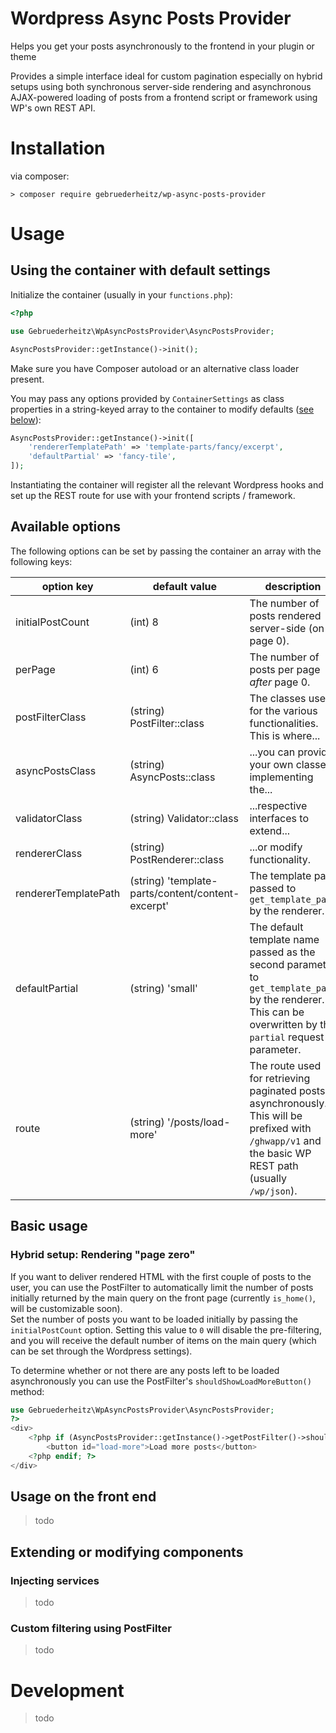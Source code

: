 # Wordpress Async Posts Provider

Helps you get your posts asynchronously to the frontend in your plugin or theme

Provides a simple interface ideal for custom pagination especially on hybrid 
setups using both synchronous server-side rendering and asynchronous AJAX-powered
loading of posts from a frontend script or framework using WP's own REST API.

# Installation

via composer:
```shell
> composer require gebruederheitz/wp-async-posts-provider
```


# Usage

## Using the container with default settings

Initialize the container (usually in your `functions.php`):

```php
<?php

use Gebruederheitz\WpAsyncPostsProvider\AsyncPostsProvider;

AsyncPostsProvider::getInstance()->init();
```

Make sure you have Composer autoload or an alternative class loader present.

You may pass any options provided by `ContainerSettings` as class properties in
a string-keyed array to the container to modify defaults ([see below](#available-options)):

```php
AsyncPostsProvider::getInstance()->init([
    'rendererTemplatePath' => 'template-parts/fancy/excerpt',
    'defaultPartial' => 'fancy-tile',
]);
```

Instantiating the container will register all the relevant Wordpress hooks and 
set up the REST route for use with your frontend scripts / framework.

## Available options

The following options can be set by passing the container an array with the
following keys:

| option key            | default value                | description |
| --------------------- | ---------------------------- | ----------- |
| initialPostCount      | (int) 8                      | The number of posts rendered server-side (on page 0). |
| perPage               | (int) 6                      | The number of posts per page _after_ page 0.          |
| postFilterClass       | (string) PostFilter::class   | The classes used for the various functionalities. This is where... |
| asyncPostsClass       | (string) AsyncPosts::class   | ...you can provide your own classes implementing the... |
| validatorClass        | (string) Validator::class    | ...respective interfaces to extend... |
| rendererClass         | (string) PostRenderer::class | ...or modify functionality.           |
| rendererTemplatePath  | (string) 'template-parts/content/content-excerpt' | The template path passed to `get_template_part` by the renderer. |
| defaultPartial        | (string) 'small'             | The default template name passed as the second parameter to `get_template_part` by the renderer. This can be overwritten by the `partial` request parameter. |
| route                 | (string) '/posts/load-more'  | The route used for retrieving paginated posts asynchronously. This will be prefixed with `/ghwapp/v1` and the basic WP REST path (usually `/wp/json`). |


## Basic usage

### Hybrid setup: Rendering "page zero"

If you want to deliver rendered HTML with the first couple of posts to the user,
you can use the PostFilter to automatically limit the number of posts initially 
returned by the main query on the front page (currently `is_home()`, will be 
customizable soon).  
Set the number of posts you want to be loaded initially by passing the 
`initialPostCount` option. Setting this value to `0` will disable the 
pre-filtering, and you will receive the default number of items on the main query
(which can be set through the Wordpress settings).

To determine whether or not there are any posts left to be loaded asynchronously
you can use the PostFilter's `shouldShowLoadMoreButton()` method:

```php
use Gebruederheitz\WpAsyncPostsProvider\AsyncPostsProvider;
?>
<div>
    <?php if (AsyncPostsProvider::getInstance()->getPostFilter()->shouldShowLoadMoreButton()): ?>
        <button id="load-more">Load more posts</button>
    <?php endif; ?>
</div>
```

## Usage on the front end

> todo


## Extending or modifying components

### Injecting services

> todo

### Custom filtering using PostFilter

> todo



# Development

> todo
